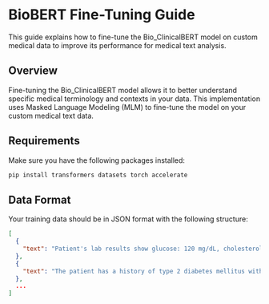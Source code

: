 # BioBERT Fine-Tuning Guide

This guide explains how to fine-tune the Bio_ClinicalBERT model on custom medical data to improve its performance for medical text analysis.

## Overview

Fine-tuning the Bio_ClinicalBERT model allows it to better understand specific medical terminology and contexts in your data. This implementation uses Masked Language Modeling (MLM) to fine-tune the model on your custom medical text data.

## Requirements

Make sure you have the following packages installed:

```bash
pip install transformers datasets torch accelerate
```

## Data Format

Your training data should be in JSON format with the following structure:

```json
[
  {
    "text": "Patient's lab results show glucose: 120 mg/dL, cholesterol: 190 mg/dL..."
  },
  {
    "text": "The patient has a history of type 2 diabetes mellitus with an A1C of 7.8%..."
  },
  ...
]
```